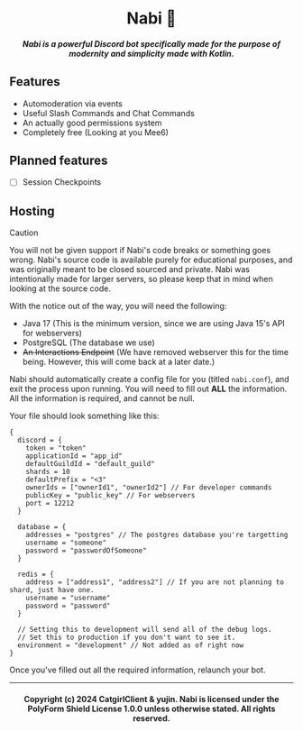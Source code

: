 <h1 style="text-align: center">
    Nabi 🦋
</h1>
<h5 style="text-align: center">
    Nabi is a powerful Discord bot specifically made for the purpose of modernity and simplicity made with Kotlin.
</h5>

## Features
* Automoderation via events
* Useful Slash Commands and Chat Commands
* An actually good permissions system
* Completely free (Looking at you Mee6)

## Planned features
* [ ] Session Checkpoints

## Hosting
> [!CAUTION]
> You will not be given support if Nabi's code breaks or something goes wrong. Nabi's source code is available purely for 
> educational purposes, and was originally meant to be closed sourced and private. Nabi was intentionally made for
> larger servers, so please keep that in mind when looking at the source code.

With the notice out of the way, you will need the following: 
* Java 17 (This is the minimum version, since we are using Java 15's API for webservers)
* PostgreSQL (The database we use)
* ~~An Interactions Endpoint~~ (We have removed webserver this for the time being. However, this will come back at a later date.)

Nabi should automatically create a config file for you (titled ``nabi.conf``), and exit the process upon running. You will need to 
fill out **ALL** the information. All the information is required, and cannot be null.

Your file should look something like this: 

```hocon
{
  discord = {
    token = "token"
    applicationId = "app_id"
    defaultGuildId = "default_guild"
    shards = 10
    defaultPrefix = "<3"
    ownerIds = ["ownerId1", "ownerId2"] // For developer commands
    publicKey = "public_key" // For webservers
    port = 12212
  }
  
  database = {
    addresses = "postgres" // The postgres database you're targetting
    username = "someone"
    password = "passwordOfSomeone"
  }

  redis = {
    address = ["address1", "address2"] // If you are not planning to shard, just have one.
    username = "username"
    password = "password"
  }
  
  // Setting this to development will send all of the debug logs.
  // Set this to production if you don't want to see it.
  environment = "development" // Not added as of right now
}
```

Once you've filled out all the required information, relaunch your bot.

___
<h4 style="text-align: center">
    Copyright (c) 2024 CatgirlClient & yujin. Nabi is licensed under the PolyForm Shield License 1.0.0 unless otherwise stated. All rights reserved.
</h4>
